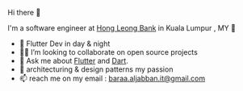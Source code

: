 Hi there 👋

I'm a software engineer at [Hong Leong Bank](https://www.hlb.com.my/en/personal-banking/home.html) in Kuala Lumpur , MY 🌆


- 👀  Flutter Dev in day & night
- 🧑‍💻 I’m looking to collaborate on open source projects
- 💬 Ask me about [Flutter](https://flutter.dev) and [Dart](https://dart.dev).
- 🌱 architecturing & design patterns my passion 
- 📫  reach me on my email : baraa.aljabban.it@gmail.com 


<!---
baraaaljabban/baraaaljabban is a ✨ special ✨ repository because its `README.md` (this file) appears on your GitHub profile.
You can click the Preview link to take a look at your changes.
--->
